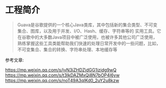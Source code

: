 # 工程简介
>Guava是谷歌提供的一个核心Java类库，其中包括新的集合类型、不可变集合、图库，以及用于并发、I/O、Hash、缓存、字符串等的
 实用工具。它在谷歌中的大多数Java项目中被广泛使用，也被许多其他公司广泛使用，熟练掌握这些工具类能帮助我们快速的处理日常开发中的一些问题，比如，不可变集合、集合的转换、字符串处理、本地缓存等

参考文章:

https://mp.weixin.qq.com/s/jyN3iZHDZjdGG1izjdg9wQ
https://mp.weixin.qq.com/s/t3IkDAZMxQj8N7bOP4I6yw
https://mp.weixin.qq.com/s/noT49A3qIKd0_2uY2u8kzw


